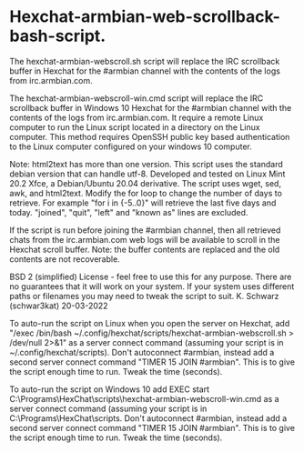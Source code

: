# Hexchat-armbian-web-scrollback-bash-script.
The hexchat-armbian-webscroll.sh script will replace the IRC scrollback buffer in Hexchat for the #armbian channel with the contents of the logs from irc.armbian.com.

The hexchat-armbian-webscroll-win.cmd script will replace the IRC scrollback buffer in Windows 10 Hexchat for the #armbian channel with the contents of the logs from irc.armbian.com.  It require a remote Linux computer to run the Linux script located in a directory on the Linux computer.  This method requires OpenSSH public key based authentication to the Linux computer configured on your windows 10 computer.

Note: html2text has more than one version. This script uses the standard debian version that can handle utf-8. 
Developed and tested on Linux Mint 20.2 Xfce, a Debian/Ubuntu 20.04 derivative. The script uses wget, sed, awk, and html2text. 
Modify the for loop to change the number of days to retrieve. For example "for i in {-5..0}" will retrieve the last five days and today.
"joined", "quit", "left" and "known as" lines are excluded. 

If the script is run before joining the #armbian channel, then all retrieved chats from the irc.armbian.com web logs 
will be available to scroll in the Hexchat scroll buffer. Note: the buffer contents are replaced and the old contents are not recoverable.

BSD 2 (simplified) License - feel free to use this for any purpose. There are no guarantees that it will work on your system.
If your system uses different paths or filenames you may need to tweak the script to suit.
K. Schwarz (schwar3kat) 20-03-2022

To auto-run the script on Linux when you open the server on Hexchat, add "/exec /bin/bash ~/.config/hexchat/scripts/hexchat-armbian-webscroll.sh > /dev/null 2>&1" as a server connect command (assuming your script is in ~/.config/hexchat/scripts). Don't autoconnect #armbian, instead add a second server connect command "TIMER 15 JOIN #armbian".  This is to give the script enough time to run.  Tweak the time (seconds).

To auto-run the script on  Windows 10 add EXEC start C:\Programs\HexChat\scripts\hexchat-armbian-webscroll-win.cmd as a server connect command (assuming your script is in C:\Programs\HexChat\scripts. Don't autoconnect #armbian, instead add a second server connect command "TIMER 15 JOIN #armbian".  This is to give the script enough time to run.  Tweak the time (seconds).
